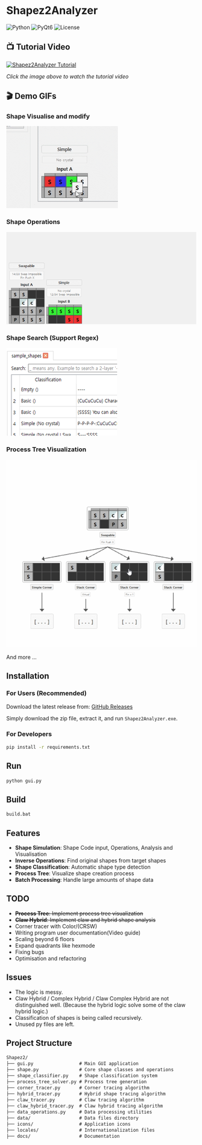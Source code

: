 # Shapez2Analyzer

![Python](https://img.shields.io/badge/Python-3.8+-blue.svg)
![PyQt6](https://img.shields.io/badge/PyQt6-GUI-green.svg)
![License](https://img.shields.io/badge/License-MIT-yellow.svg)

## 📺 Tutorial Video

[![Shapez2Analyzer Tutorial](https://img.youtube.com/vi/Bs5tuStF8Wc/0.jpg)](https://www.youtube.com/watch?v=Bs5tuStF8Wc)

*Click the image above to watch the tutorial video*

## 🎬 Demo GIFs

### Shape Visualise and modify

![Shape Movement Demo](assets/move.gif)

### Shape Operations

![Shape Operations Demo](assets/oper.gif)

### Shape Search (Support Regex)

![Shape Search Demo](assets/search.gif)

### Process Tree Visualization

![Process Tree Demo](assets/tree.gif)

And more ...

## Installation

### For Users (Recommended)

Download the latest release from: [GitHub Releases](https://github.com/airtnqls/Shapez2-Analytics-tools/releases/)

Simply download the zip file, extract it, and run `Shapez2Analyzer.exe`.

### For Developers

```bash
pip install -r requirements.txt
```

## Run

```bash
python gui.py
```

## Build

```bash
build.bat
```

## Features

- **Shape Simulation**: Shape Code input, Operations, Analysis and Visualisation
- **Inverse Operations**: Find original shapes from target shapes
- **Shape Classification**: Automatic shape type detection
- **Process Tree**: Visualize shape creation process
- **Batch Processing**: Handle large amounts of shape data

## TODO

- ~~**Process Tree**: Implement process tree visualization~~
- ~~**Claw Hybrid**: Implement claw and hybrid shape analysis~~
- Corner tracer with Color/(CRSW)
- Writing program user documentation(Video guide)
- Scaling beyond 6 floors
- Expand quadrants like hexmode
- Fixing bugs
- Optimisation and refactoring

## Issues

- The logic is messy.
- Claw Hybrid / Complex Hybrid / Claw Complex Hybrid are not distinguished well.
  (Because the hybrid logic solve some of the claw hybrid logic.)
- Classification of shapes is being called recursively.
- Unused py files are left.

## Project Structure

```
Shapez2/
├── gui.py                 # Main GUI application
├── shape.py               # Core shape classes and operations
├── shape_classifier.py    # Shape classification system
├── process_tree_solver.py # Process tree generation
├── corner_tracer.py       # Corner tracing algorithm
├── hybrid_tracer.py       # Hybrid shape tracing algorithm
├── claw_tracer.py         # Claw tracing algorithm
├── claw_hybrid_tracer.py  # Claw hybrid tracing algorithm
├── data_operations.py     # Data processing utilities
├── data/                  # Data files directory
├── icons/                 # Application icons
├── locales/               # Internationalization files
├── docs/                  # Documentation
```
